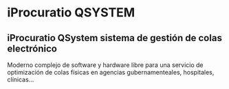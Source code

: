 # iProcuratio QSYSTEM

## iProcuratio QSystem sistema de gestión de colas electrónico

Moderno complejo de software y hardware libre para una servicio de optimización de colas físicas en agencias gubernamenteales, hospitales, clínicas...
